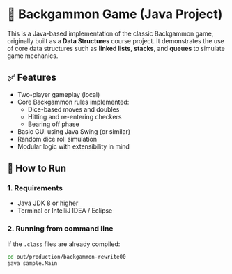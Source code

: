 # 🎲 Backgammon Game (Java Project)

This is a Java-based implementation of the classic Backgammon game, originally built as a **Data Structures** course project. It demonstrates the use of core data structures such as **linked lists**, **stacks**, and **queues** to simulate game mechanics.

## ✅ Features

- Two-player gameplay (local)
- Core Backgammon rules implemented:
  - Dice-based moves and doubles
  - Hitting and re-entering checkers
  - Bearing off phase
- Basic GUI using Java Swing (or similar)
- Random dice roll simulation
- Modular logic with extensibility in mind

## 🚀 How to Run

### 1. Requirements
- Java JDK 8 or higher
- Terminal or IntelliJ IDEA / Eclipse

### 2. Running from command line

If the `.class` files are already compiled:
```bash
cd out/production/backgammon-rewrite00
java sample.Main
